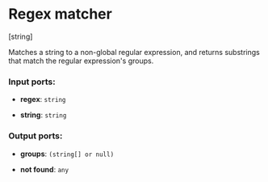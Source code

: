 # Regex matcher

[string]

Matches a string to a non-global regular expression, and returns substrings that match the regular expression's groups.

### Input ports:

* __regex__: `string`


* __string__: `string`


### Output ports:

* __groups__: `(string[] or null)`


* __not found__: `any`


